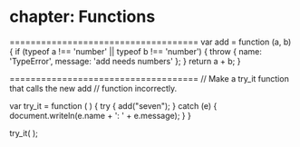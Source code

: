 chapter: Functions
==================

====================================
var add = function (a, b) {
    if (typeof a !== 'number' || typeof b !== 'number') {
        throw {
            name: 'TypeError',
            message: 'add needs numbers'
        };
    }
    return a + b;
}
    
====================================
// Make a try_it function that calls the new add
// function incorrectly.

var try_it = function (  ) {
    try {
        add("seven");
    } catch (e) {
        document.writeln(e.name + ': ' + e.message);
    }
}

try_it(  );